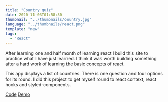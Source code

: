 ```yaml
---
title: "Country quiz"
date: 2020-11-03T01:58:30
thumbnail: "../thumbnails/country.jpg"
language: "../thumbnails/react.png"
template: "new"
tags:
  - "React"
---
```


After learning one and half month of learning react I build this site to practice what I have just learned. I think it was worth building something after a hard work of learning the basic concepts of react.

This app displays a list of countries. There is one question and four options for its round. I did this project to get myself round to react context, react hooks and styled-components.

<a href='https://github.com/starjardin/country-quiz'>Code</a>
<a href='https://country-quiz-tantely.netlify.app/'>Demo</a>
